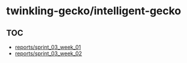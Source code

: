 # twinkling-gecko/intelligent-gecko

## TOC

- [reports/sprint_03_week_01](https://twinkling-gecko.github.io/intelligent-gecko/reports/sprint_03_week_01.html)
- [reports/sprint_03_week_02](https://twinkling-gecko.github.io/intelligent-gecko/reports/sprint_03_week_02.html)
